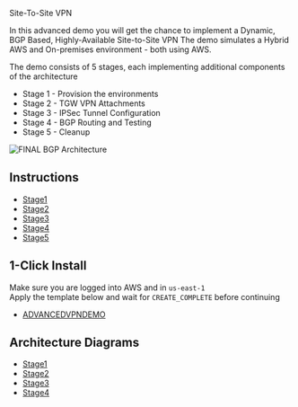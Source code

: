 Site-To-Site VPN

In this advanced demo you will get the chance to implement a Dynamic, BGP Based, Highly-Available Site-to-Site VPN
The demo simulates a Hybrid AWS and On-premises environment - both using AWS.  

The demo consists of 5 stages, each implementing additional components of the architecture

- Stage 1 - Provision the environments
- Stage 2 - TGW VPN Attachments
- Stage 3 - IPSec Tunnel Configuration
- Stage 4 - BGP Routing and Testing
- Stage 5 - Cleanup

![FINAL BGP Architecture](https://github.com/bhaveshjadhav/Advanced-Highly-Available-Dynamic-Site-to-Site-VPN/assets/78265026/e5bfb45b-6d9f-411d-ba18-81d370f83bf2)

## Instructions

- [Stage1](https://github.com/bhaveshjadhav/Advanced-Highly-Available-Dynamic-Site-to-Site-VPN/blob/main/02_INSTRUCTIONS/STAGE1%20-%20AWS%20and%20ONPREM%20Setup.md)
- [Stage2](https://github.com/bhaveshjadhav/Advanced-Highly-Available-Dynamic-Site-to-Site-VPN/blob/main/02_INSTRUCTIONS/STAGE2%20-%20TGW%20VPN%20ATTACHMENTS.md)
- [Stage3](https://github.com/bhaveshjadhav/Advanced-Highly-Available-Dynamic-Site-to-Site-VPN/blob/main/02_INSTRUCTIONS/STAGE3%20-%20IPSEC%20TUNNEL%20CONFIG.md)
- [Stage4](https://github.com/bhaveshjadhav/Advanced-Highly-Available-Dynamic-Site-to-Site-VPN/blob/main/02_INSTRUCTIONS/STAGE4%20-%20BGP%20ROUTING%20AND%20TESTING.md)
- [Stage5](https://github.com/bhaveshjadhav/Advanced-Highly-Available-Dynamic-Site-to-Site-VPN/blob/main/02_INSTRUCTIONS/STAGE5%20-%20CLEANUP.md)

## 1-Click Install
Make sure you are logged into AWS and in `us-east-1`  
Apply the template below and wait for `CREATE_COMPLETE` before continuing

- [ADVANCEDVPNDEMO](https://console.aws.amazon.com/cloudformation/home?region=us-east-1#/stacks/create/review?templateURL=https://learn-cantrill-labs.s3.amazonaws.com/aws-hybrid-bgpvpn/BGPVPNINFRA.yaml&stackName=ADVANCEDVPNDEMO)



## Architecture Diagrams

- [Stage1](https://github.com/bhaveshjadhav/Advanced-Highly-Available-Dynamic-Site-to-Site-VPN/blob/main/02_INSTRUCTIONS/STAGE1%20-%20Start%20Architecture.png)
- [Stage2](https://github.com/bhaveshjadhav/Advanced-Highly-Available-Dynamic-Site-to-Site-VPN/blob/main/02_INSTRUCTIONS/STAGE2%20-%20Tunnel%20Architecture.png)
- [Stage3](https://github.com/bhaveshjadhav/Advanced-Highly-Available-Dynamic-Site-to-Site-VPN/blob/main/02_INSTRUCTIONS/STAGE3%20-%20TUNNEL%20CONFIGURATION.png)
- [Stage4](https://github.com/bhaveshjadhav/Advanced-Highly-Available-Dynamic-Site-to-Site-VPN/blob/main/02_INSTRUCTIONS/STAGE4%20-%20FINAL%20BGP%20Architecture.png)

